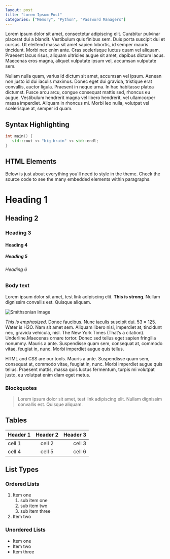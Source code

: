 ```yaml
---
layout: post
title: "Lorem Ipsum Post"
categories: ["Memory", "Python", "Password Managers"]
---
```

Lorem ipsum dolor sit amet, consectetur adipiscing elit. Curabitur pulvinar placerat dui a blandit. Vestibulum quis finibus sem. Duis porta suscipit dui et cursus. Ut eleifend massa sit amet sapien lobortis, id semper mauris tincidunt. Morbi nec enim ante. Cras scelerisque luctus quam vel aliquam. Praesent lacus risus, aliquam ultricies augue sit amet, dapibus dictum lacus. Maecenas eros magna, aliquet vulputate ipsum vel, accumsan vulputate sem.

Nullam nulla quam, varius id dictum sit amet, accumsan vel ipsum. Aenean non justo id dui iaculis maximus. Donec eget dui gravida, tristique erat convallis, auctor ligula. Praesent in neque urna. In hac habitasse platea dictumst. Fusce arcu arcu, congue consequat mattis sed, rhoncus eu augue. Vestibulum hendrerit magna vel libero hendrerit, vel ullamcorper massa imperdiet. Aliquam in rhoncus mi. Morbi leo nulla, volutpat vel scelerisque at, semper id quam.


## Syntax Highlighting
```c++
int main() {
   std::cout << "big brain" << std::endl;
}
```

## HTML Elements
Below is just about everything you'll need to style in the theme. Check the source code to see the many embedded elements within paragraphs.

# Heading 1

## Heading 2

### Heading 3

#### Heading 4

##### Heading 5

###### Heading 6

### Body text

Lorem ipsum dolor sit amet, test link adipiscing elit. **This is strong**. Nullam dignissim convallis est. Quisque aliquam.

![Smithsonian Image](https://images.unsplash.com/photo-1440635592348-167b1b30296f?crop=entropy&dpr=2&fit=crop&fm=jpg&h=475&ixjsv=2.1.0&ixlib=rb-0.3.5&q=50&w=1250)

_This is emphasized_. Donec faucibus. Nunc iaculis suscipit dui. 53 = 125. Water is H2O. Nam sit amet sem. Aliquam libero nisi, imperdiet at, tincidunt nec, gravida vehicula, nisl. The New York Times (That’s a citation). Underline.Maecenas ornare tortor. Donec sed tellus eget sapien fringilla nonummy. Mauris a ante. Suspendisse quam sem, consequat at, commodo vitae, feugiat in, nunc. Morbi imperdiet augue quis tellus.

HTML and CSS are our tools. Mauris a ante. Suspendisse quam sem, consequat at, commodo vitae, feugiat in, nunc. Morbi imperdiet augue quis tellus. Praesent mattis, massa quis luctus fermentum, turpis mi volutpat justo, eu volutpat enim diam eget metus.

### Blockquotes

> Lorem ipsum dolor sit amet, test link adipiscing elit. Nullam dignissim convallis est. Quisque aliquam.

## Tables

| Header 1 | Header 2 | Header 3 |
| :------- | :------: | -------: |
| cell 1   |  cell 2  |   cell 3 |
| cell 4   |  cell 5  |   cell 6 |

## List Types

### Ordered Lists

1. Item one
    1. sub item one
    2. sub item two
    3. sub item three
2. Item two

### Unordered Lists

- Item one
- Item two
- Item three

